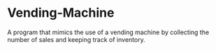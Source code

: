 # Vending-Machine
A program that mimics the use of a vending machine by collecting the number of sales and keeping track of inventory.
